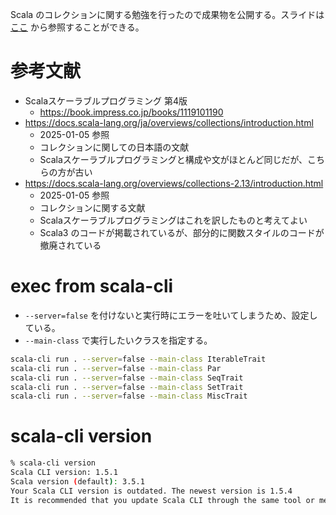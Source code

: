 Scala のコレクションに関する勉強を行ったので成果物を公開する。スライドは [ここ](./slide/slide.pdf) から参照することができる。

# 参考文献
- Scalaスケーラブルプログラミング 第4版
  - https://book.impress.co.jp/books/1119101190
- https://docs.scala-lang.org/ja/overviews/collections/introduction.html
  - 2025-01-05 参照
  - コレクションに関しての日本語の文献
  - Scalaスケーラブルプログラミングと構成や文がほとんど同じだが、こちらの方が古い
- https://docs.scala-lang.org/overviews/collections-2.13/introduction.html
  - 2025-01-05 参照
  - コレクションに関する文献
  - Scalaスケーラブルプログラミングはこれを訳したものと考えてよい
  - Scala3 のコードが掲載されているが、部分的に関数スタイルのコードが撤廃されている

# exec from scala-cli

- `--server=false` を付けないと実行時にエラーを吐いてしまうため、設定している。
- `--main-class` で実行したいクラスを指定する。

```bash
scala-cli run . --server=false --main-class IterableTrait
scala-cli run . --server=false --main-class Par
scala-cli run . --server=false --main-class SeqTrait
scala-cli run . --server=false --main-class SetTrait
scala-cli run . --server=false --main-class MiscTrait
```

# scala-cli version

```bash
% scala-cli version
Scala CLI version: 1.5.1
Scala version (default): 3.5.1
Your Scala CLI version is outdated. The newest version is 1.5.4
It is recommended that you update Scala CLI through the same tool or method you used for its initial installation for avoiding the creation of outdated duplicates.
```